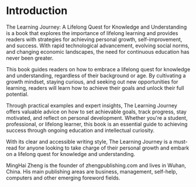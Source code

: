 # Introduction

The Learning Journey: A Lifelong Quest for Knowledge and Understanding is a book that explores the importance of lifelong learning and provides readers with strategies for achieving personal growth, self-improvement, and success. With rapid technological advancement, evolving social norms, and changing economic landscapes, the need for continuous education has never been greater.

This book guides readers on how to embrace a lifelong quest for knowledge and understanding, regardless of their background or age. By cultivating a growth mindset, staying curious, and seeking out new opportunities for learning, readers will learn how to achieve their goals and unlock their full potential.

Through practical examples and expert insights, The Learning Journey offers valuable advice on how to set achievable goals, track progress, stay motivated, and reflect on personal development. Whether you're a student, professional, or lifelong learner, this book is an essential guide to achieving success through ongoing education and intellectual curiosity.

With its clear and accessible writing style, The Learning Journey is a must-read for anyone looking to take charge of their personal growth and embark on a lifelong quest for knowledge and understanding.




MingHai Zheng is the founder of zhengpublishing.com and lives in Wuhan, China. His main publishing areas are business, management, self-help, computers and other emerging foreword fields.
